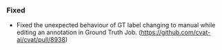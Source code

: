 ### Fixed

- Fixed the unexpected behaviour of GT label changing to manual while editing an annotation in Ground Truth Job.
  (<https://github.com/cvat-ai/cvat/pull/8938>)
